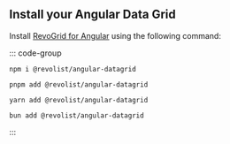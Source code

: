 ## Install your Angular Data Grid

Install [RevoGrid for Angular](https://github.com/revolist/angular-datagrid) using the following command:

::: code-group

```npm
npm i @revolist/angular-datagrid

```

```pnpm
pnpm add @revolist/angular-datagrid
```

```yarn
yarn add @revolist/angular-datagrid
```

```bun
bun add @revolist/angular-datagrid
```

:::